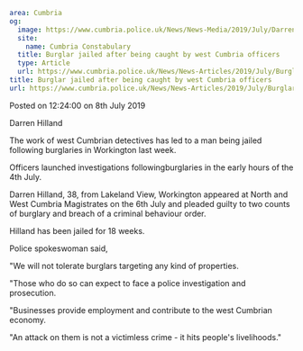 ```yaml
area: Cumbria
og:
  image: https://www.cumbria.police.uk/News/News-Media/2019/July/Darren-Hillandjpg.jpg
  site:
    name: Cumbria Constabulary
  title: Burglar jailed after being caught by west Cumbria officers
  type: Article
  url: https://www.cumbria.police.uk/News/News-Articles/2019/July/Burglar-jailed-after-being-caught-by-west-Cumbria-officers.aspx
title: Burglar jailed after being caught by west Cumbria officers
url: https://www.cumbria.police.uk/News/News-Articles/2019/July/Burglar-jailed-after-being-caught-by-west-Cumbria-officers.aspx
```

Posted on 12:24:00 on 8th July 2019

Darren Hilland

The work of west Cumbrian detectives has led to a man being jailed following burglaries in Workington last week.

Officers launched investigations followingburglaries in the early hours of the 4th July.

Darren Hilland, 38, from Lakeland View, Workington appeared at North and West Cumbria Magistrates on the 6th July and pleaded guilty to two counts of burglary and breach of a criminal behaviour order.

Hilland has been jailed for 18 weeks.

Police spokeswoman said,

"We will not tolerate burglars targeting any kind of properties.

"Those who do so can expect to face a police investigation and prosecution.

"Businesses provide employment and contribute to the west Cumbrian economy.

"An attack on them is not a victimless crime - it hits people's livelihoods."
